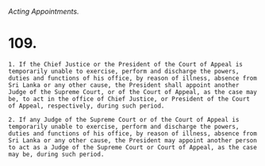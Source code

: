 *Acting Appointments.*

# 109.

    1. If the Chief Justice or the President of the Court of Appeal is temporarily unable to exercise, perform and discharge the powers, duties and functions of his office, by reason of illness, absence from Sri Lanka or any other cause, the President shall appoint another Judge of the Supreme Court, or of the Court of Appeal, as the case may be, to act in the office of Chief Justice, or President of the Court of Appeal, respectively, during such period.

    2. If any Judge of the Supreme Court or of the Court of Appeal is temporarily unable to exercise, perform and discharge the powers, duties and functions of his office, by reason of illness, absence from Sri Lanka or any other cause, the President may appoint another person to act as a Judge of the Supreme Court or Court of Appeal, as the case may be, during such period.